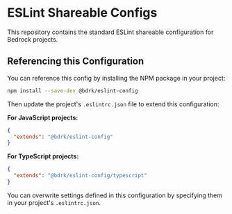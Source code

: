 # ESLint Shareable Configs

This repository contains the standard ESLint shareable configuration for Bedrock projects.

## Referencing this Configuration

You can reference this config by installing the NPM package in your project:

```bash
npm install --save-dev @bdrk/eslint-config
```

Then update the project's `.eslintrc.json` file to extend this configuration:

**For JavaScript projects:**
```json
{
  "extends": "@bdrk/eslint-config"
}
```

**For TypeScript projects:**
```json
{
  "extends": "@bdrk/eslint-config/typescript"
}
```

You can overwrite settings defined in this configuration by specifying them in your project's `.eslintrc.json`.

